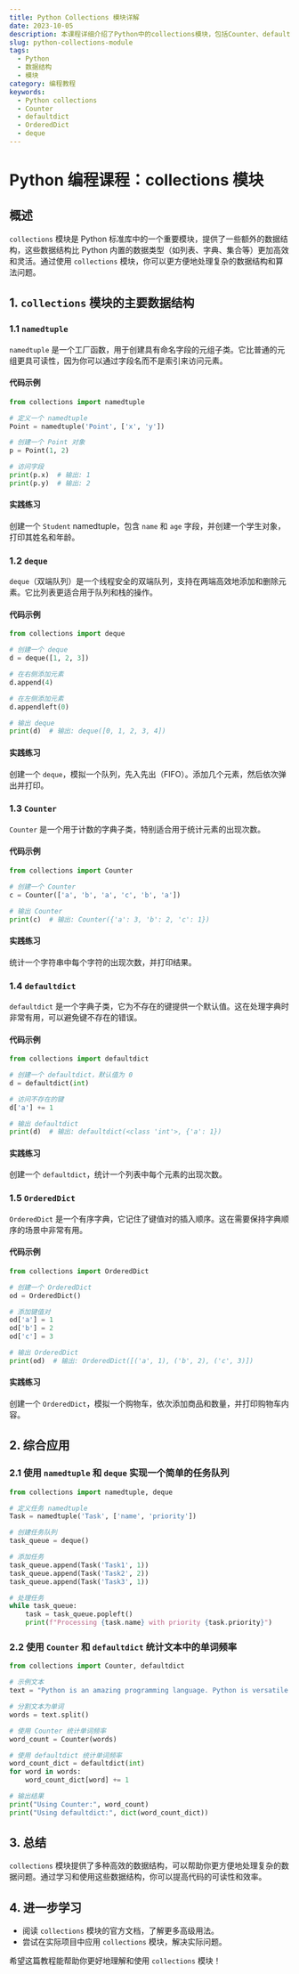 ```yaml
---
title: Python Collections 模块详解
date: 2023-10-05
description: 本课程详细介绍了Python中的collections模块，包括Counter、defaultdict、OrderedDict、deque等数据结构的用法和实例。
slug: python-collections-module
tags:
  - Python
  - 数据结构
  - 模块
category: 编程教程
keywords:
  - Python collections
  - Counter
  - defaultdict
  - OrderedDict
  - deque
---
```


# Python 编程课程：collections 模块

## 概述

`collections` 模块是 Python 标准库中的一个重要模块，提供了一些额外的数据结构，这些数据结构比 Python 内置的数据类型（如列表、字典、集合等）更加高效和灵活。通过使用 `collections` 模块，你可以更方便地处理复杂的数据结构和算法问题。

## 1. `collections` 模块的主要数据结构

### 1.1 `namedtuple`

`namedtuple` 是一个工厂函数，用于创建具有命名字段的元组子类。它比普通的元组更具可读性，因为你可以通过字段名而不是索引来访问元素。

#### 代码示例

```python
from collections import namedtuple

# 定义一个 namedtuple
Point = namedtuple('Point', ['x', 'y'])

# 创建一个 Point 对象
p = Point(1, 2)

# 访问字段
print(p.x)  # 输出: 1
print(p.y)  # 输出: 2
```

#### 实践练习

创建一个 `Student` namedtuple，包含 `name` 和 `age` 字段，并创建一个学生对象，打印其姓名和年龄。

### 1.2 `deque`

`deque`（双端队列）是一个线程安全的双端队列，支持在两端高效地添加和删除元素。它比列表更适合用于队列和栈的操作。

#### 代码示例

```python
from collections import deque

# 创建一个 deque
d = deque([1, 2, 3])

# 在右侧添加元素
d.append(4)

# 在左侧添加元素
d.appendleft(0)

# 输出 deque
print(d)  # 输出: deque([0, 1, 2, 3, 4])
```

#### 实践练习

创建一个 `deque`，模拟一个队列，先入先出（FIFO）。添加几个元素，然后依次弹出并打印。

### 1.3 `Counter`

`Counter` 是一个用于计数的字典子类，特别适合用于统计元素的出现次数。

#### 代码示例

```python
from collections import Counter

# 创建一个 Counter
c = Counter(['a', 'b', 'a', 'c', 'b', 'a'])

# 输出 Counter
print(c)  # 输出: Counter({'a': 3, 'b': 2, 'c': 1})
```

#### 实践练习

统计一个字符串中每个字符的出现次数，并打印结果。

### 1.4 `defaultdict`

`defaultdict` 是一个字典子类，它为不存在的键提供一个默认值。这在处理字典时非常有用，可以避免键不存在的错误。

#### 代码示例

```python
from collections import defaultdict

# 创建一个 defaultdict，默认值为 0
d = defaultdict(int)

# 访问不存在的键
d['a'] += 1

# 输出 defaultdict
print(d)  # 输出: defaultdict(<class 'int'>, {'a': 1})
```

#### 实践练习

创建一个 `defaultdict`，统计一个列表中每个元素的出现次数。

### 1.5 `OrderedDict`

`OrderedDict` 是一个有序字典，它记住了键值对的插入顺序。这在需要保持字典顺序的场景中非常有用。

#### 代码示例

```python
from collections import OrderedDict

# 创建一个 OrderedDict
od = OrderedDict()

# 添加键值对
od['a'] = 1
od['b'] = 2
od['c'] = 3

# 输出 OrderedDict
print(od)  # 输出: OrderedDict([('a', 1), ('b', 2), ('c', 3)])
```

#### 实践练习

创建一个 `OrderedDict`，模拟一个购物车，依次添加商品和数量，并打印购物车内容。

## 2. 综合应用

### 2.1 使用 `namedtuple` 和 `deque` 实现一个简单的任务队列

```python
from collections import namedtuple, deque

# 定义任务 namedtuple
Task = namedtuple('Task', ['name', 'priority'])

# 创建任务队列
task_queue = deque()

# 添加任务
task_queue.append(Task('Task1', 1))
task_queue.append(Task('Task2', 2))
task_queue.append(Task('Task3', 1))

# 处理任务
while task_queue:
    task = task_queue.popleft()
    print(f"Processing {task.name} with priority {task.priority}")
```

### 2.2 使用 `Counter` 和 `defaultdict` 统计文本中的单词频率

```python
from collections import Counter, defaultdict

# 示例文本
text = "Python is an amazing programming language. Python is versatile and easy to learn."

# 分割文本为单词
words = text.split()

# 使用 Counter 统计单词频率
word_count = Counter(words)

# 使用 defaultdict 统计单词频率
word_count_dict = defaultdict(int)
for word in words:
    word_count_dict[word] += 1

# 输出结果
print("Using Counter:", word_count)
print("Using defaultdict:", dict(word_count_dict))
```

## 3. 总结

`collections` 模块提供了多种高效的数据结构，可以帮助你更方便地处理复杂的数据问题。通过学习和使用这些数据结构，你可以提高代码的可读性和效率。

## 4. 进一步学习

- 阅读 `collections` 模块的官方文档，了解更多高级用法。
- 尝试在实际项目中应用 `collections` 模块，解决实际问题。

希望这篇教程能帮助你更好地理解和使用 `collections` 模块！